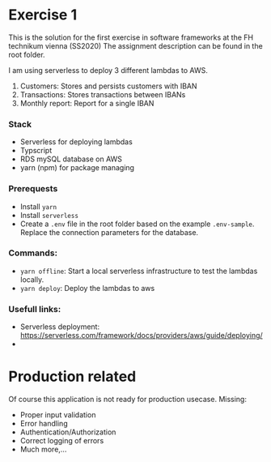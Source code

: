 # Exercise 1
This is the solution for the first exercise in software frameworks at the FH technikum vienna (SS2020)
The assignment description can be found in the root folder.

I am using serverless to deploy 3 different lambdas to AWS.

1. Customers: Stores and persists customers with IBAN
2. Transactions: Stores transactions between IBANs
3. Monthly report: Report for a single IBAN

### Stack
 - Serverless for deploying lambdas
 - Typscript
 - RDS mySQL database on AWS
 - yarn (npm) for package managing

### Prerequests
 - Install `yarn`
 - Install `serverless`
 - Create a `.env` file in the root folder based on the example `.env-sample`. Replace the connection parameters for the database.

### Commands:
 - `yarn offline`: Start a local serverless infrastructure to test the lambdas locally.
 - `yarn deploy`: Deploy the lambdas to aws

### Usefull links:
 - Serverless deployment: https://serverless.com/framework/docs/providers/aws/guide/deploying/
 -

# Production related
Of course this application is not ready for production usecase.
Missing:
 - Proper input validation
 - Error handling
 - Authentication/Authorization
 - Correct logging of errors
 - Much more,...